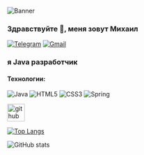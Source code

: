 ![Banner](https://thumbsnap.com/i/t9CZ8kzN.jpg)
### Здравствуйте 👋, меня зовут Михаил

[![Telegram](https://img.shields.io/badge/Telegram-26A5E4.svg?style=for-the-badge&logo=Telegram&logoColor=white)](https://t.me/mike_doroshenko)
[![Gmail](https://img.shields.io/badge/Gmail-EA4335.svg?style=for-the-badge&logo=Gmail&logoColor=white)](mailto:doroshenko.mikhail@yandex.ru)

### я Java разработчик

#### Технологии:
![Java](https://img.shields.io/badge/java-%23ED8B00.svg?style=for-the-badge&logo=openjdk&logoColor=white)
![HTML5](https://img.shields.io/badge/html5-%23E34F26.svg?style=for-the-badge&logo=html5&logoColor=white)
![CSS3](https://img.shields.io/badge/css3-%231572B6.svg?style=for-the-badge&logo=css3&logoColor=white)
![Spring](https://img.shields.io/badge/spring-%236DB33F.svg?style=for-the-badge&logo=spring&logoColor=white)


[<img src='https://cdn.jsdelivr.net/npm/simple-icons@3.0.1/icons/github.svg' alt='github' height='40'>](https://github.com/MikeTheNuby)  

[![Top Langs](https://github-readme-stats.vercel.app/api/top-langs/?username=MikeTheNuby)](https://github.com/anuraghazra/github-readme-stats)

![GitHub stats](https://github-readme-stats.vercel.app/api?username=MikeTheNuby&show_icons=true&count_private=true)  


